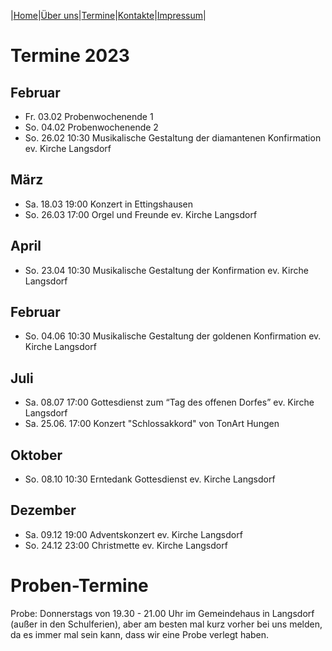 |[Home](index.md)|[Über uns](ueber_uns.md)|[Termine](termine.md)|[Kontakte](kontakte.md)|[Impressum](impressum.md)|

# Termine 2023

## Februar

- Fr. 03.02   Probenwochenende 1
- So. 04.02   Probenwochenende 2
- So. 26.02   10:30   Musikalische Gestaltung der diamantenen Konfirmation  ev. Kirche Langsdorf

## März

- Sa. 18.03   19:00   Konzert in Ettingshausen
- So. 26.03   17:00   Orgel und Freunde ev. Kirche Langsdorf 

## April

- So. 23.04   10:30   Musikalische Gestaltung der Konfirmation  ev. Kirche Langsdorf

## Februar

- So. 04.06   10:30   Musikalische Gestaltung der goldenen Konfirmation  ev. Kirche Langsdorf

## Juli

- Sa. 08.07   17:00   Gottesdienst zum “Tag des offenen Dorfes” ev. Kirche Langsdorf
- Sa. 25.06.  17:00   Konzert "Schlossakkord" von TonArt Hungen

## Oktober

- So. 08.10   10:30   Erntedank Gottesdienst ev. Kirche Langsdorf

## Dezember

- Sa. 09.12   19:00   Adventskonzert ev. Kirche Langsdorf
- So. 24.12   23:00   Christmette ev. Kirche Langsdorf

# Proben-Termine

Probe: Donnerstags von 19.30 - 21.00 Uhr im Gemeindehaus in Langsdorf (außer in den Schulferien), aber am besten mal kurz vorher bei uns melden, da es immer mal sein kann, dass wir eine Probe verlegt haben.
